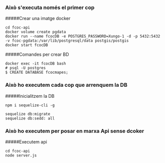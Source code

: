 ### Això s'executa només el primer cop
#####Crear una  imatge docker
```
cd fcoc-api
docker volume create pgdata
docker run --name fcocDB -e POSTGRES_PASSWORD=Xungo-1 -d -p 5432:5432 -v fcoc-pgdata:/var/lib/postgresql/data postgis/postgis
docker start fcocDB
```
#####Comandes per crear BD
```
docker exec -it fcocDB bash
# psql -U postgres
$ CREATE DATABASE fcocmapes;
```
### Això ho executem cada cop que arrenquem la DB
#####Inicialitzem la DB
```
npm i sequelize-cli -g

sequelize db:migrate
sequelize db:sedd: all
```
### Això ho executem per posar en marxa Api sense dcoker
#####Executem api
 ```
cd fcoc-api
node server.js
```
